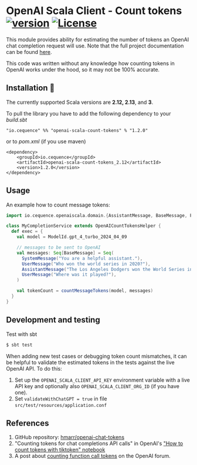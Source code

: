 # OpenAI Scala Client - Count tokens [![version](https://img.shields.io/badge/version-1.2.0-green.svg)](https://cequence.io) [![License](https://img.shields.io/badge/License-MIT-lightgrey.svg)](https://opensource.org/licenses/MIT)

This module provides ability for estimating the number of tokens an OpenAI chat completion request will use. 
Note that the full project documentation can be found [here](../README.md).

This code was written without any knowledge how counting tokens in OpenAI works under the hood, so it may not be 100% accurate.

## Installation 🚀

The currently supported Scala versions are **2.12, 2.13**, and **3**.

To pull the library you have to add the following dependency to your *build.sbt*

```
"io.cequence" %% "openai-scala-count-tokens" % "1.2.0"
```

or to *pom.xml* (if you use maven)

```
<dependency>
    <groupId>io.cequence</groupId>
    <artifactId>openai-scala-count-tokens_2.12</artifactId>
    <version>1.2.0</version>
</dependency>
```

## Usage

An example how to count message tokens:
```scala
import io.cequence.openaiscala.domain.{AssistantMessage, BaseMessage, FunctionSpec, ModelId, SystemMessage, UserMessage}

class MyCompletionService extends OpenAICountTokensHelper {
  def exec = {
    val model = ModelId.gpt_4_turbo_2024_04_09

    // messages to be sent to OpenAI
    val messages: Seq[BaseMessage] = Seq(
      SystemMessage("You are a helpful assistant."),
      UserMessage("Who won the world series in 2020?"),
      AssistantMessage("The Los Angeles Dodgers won the World Series in 2020."),
      UserMessage("Where was it played?"),
    )

    val tokenCount = countMessageTokens(model, messages)
  }
}
```

## Development and testing

Test with sbt

```bash
$ sbt test
```

When adding new test cases or debugging token count mismatches, it can be helpful to validate the estimated tokens in the tests against the live OpenAI API. To do this:

1. Set up the `OPENAI_SCALA_CLIENT_API_KEY` environment variable with a live API key and optionally also `OPENAI_SCALA_CLIENT_ORG_ID` (if you have one).
2. Set `validateWithChatGPT = true` in file `src/test/resources/application.conf`


## References
1. GitHub repository: [hmarr/openai-chat-tokens](https://github.com/hmarr/openai-chat-tokens)
2. "Counting tokens for chat completions API calls" in OpenAI's ["How to count tokens with tiktoken" notebook](https://github.com/openai/openai-cookbook/blob/main/examples/How_to_count_tokens_with_tiktoken.ipynb)
3. A post about [counting function call tokens](https://community.openai.com/t/how-to-calculate-the-tokens-when-using-function-call/266573/23) on the OpenAI forum.
